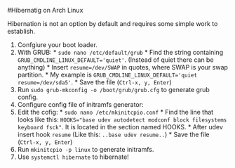 #Hibernatig on Arch Linux

Hibernation is not an option by default and requires some simple work to establish.

1. Confgiure your boot loader.
  1. With GRUB:
    * `sudo nano /etc/default/grub`
    * Find the string containing `GRUB_CMDLINE_LINUX_DEFAULT='quiet'`. (Instead of quiet there can be anything)
    * Insert `resume=/dev/SWAP` in quotes, where SWAP is your swap partition.
    * My example is `GRUB_CMDLINE_LINUX_DEFAULT='quiet resume=/dev/sda5'`.
    * Save the file (`Ctrl-x, y, Enter`)
  2. Run `sudo grub-mkconfig -o /boot/grub/grub.cfg` to generate grub config.
2. Configure config file of initramfs generator:
  1. Edit the cofig:
    * `sudo nano /etc/mkinitcpio.conf`
    * Find the line that looks like this: `HOOKS="base udev autodetect modconf block filesystems keyboard fsck"`. It is located in the section named HOOKS.
    * After udev insert hook `resume` (Like this: `..base udev resume..`)
    * Save the file (`Ctrl-x, y, Enter`)
  2. Run `mkinitcpio -p linux` to generate initramfs.
3. Use `systemctl hibernate` to hibernate!
